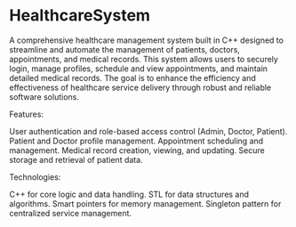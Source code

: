 # HealthcareSystem
A comprehensive healthcare management system built in C++ designed to streamline and automate the management of patients, doctors, appointments, and medical records. This system allows users to securely login, manage profiles, schedule and view appointments, and maintain detailed medical records. The goal is to enhance the efficiency and effectiveness of healthcare service delivery through robust and reliable software solutions.

Features:

User authentication and role-based access control (Admin, Doctor, Patient).
Patient and Doctor profile management.
Appointment scheduling and management.
Medical record creation, viewing, and updating.
Secure storage and retrieval of patient data.

Technologies:

C++ for core logic and data handling.
STL for data structures and algorithms.
Smart pointers for memory management.
Singleton pattern for centralized service management.
